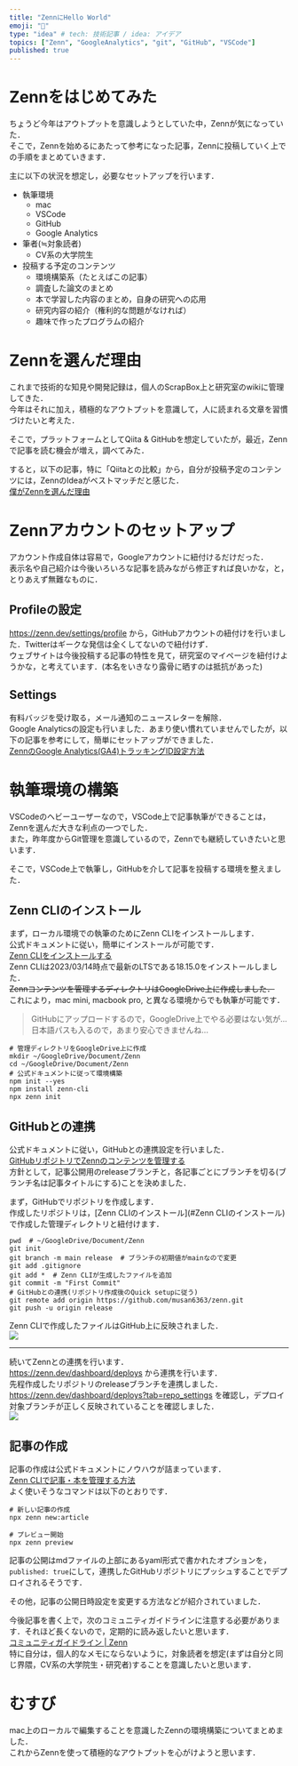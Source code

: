 ```yaml
---
title: "ZennにHello World"
emoji: "🐥"
type: "idea" # tech: 技術記事 / idea: アイデア
topics: ["Zenn", "GoogleAnalytics", "git", "GitHub", "VSCode"]
published: true
---
```


# Zennをはじめてみた
ちょうど今年はアウトプットを意識しようとしていた中，Zennが気になっていた．  
そこで，Zennを始めるにあたって参考になった記事，Zennに投稿していく上での手順をまとめていきます．

主に以下の状況を想定し，必要なセットアップを行います．
- 執筆環境
  - mac
  - VSCode
  - GitHub
  - Google Analytics
- 筆者(≒対象読者)
  - CV系の大学院生
- 投稿する予定のコンテンツ
  - 環境構築系（たとえばこの記事）
  - 調査した論文のまとめ
  - 本で学習した内容のまとめ，自身の研究への応用
  - 研究内容の紹介（権利的な問題がなければ）
  - 趣味で作ったプログラムの紹介

# Zennを選んだ理由
これまで技術的な知見や開発記録は，個人のScrapBox上と研究室のwikiに管理してきた．  
今年はそれに加え，積極的なアウトプットを意識して，人に読まれる文章を習慣づけたいと考えた．  

そこで，プラットフォームとしてQiita & GitHubを想定していたが，最近，Zennで記事を読む機会が増え，調べてみた．

すると，以下の記事，特に「Qiitaとの比較」から，自分が投稿予定のコンテンツには，ZennのIdeaがベストマッチだと感じた．  
[僕がZennを選んだ理由](https://zenn.dev/daichi_gamedev/articles/4ee023a1bc2d06)  

# Zennアカウントのセットアップ
アカウント作成自体は容易で，Googleアカウントに紐付けるだけだった．  
表示名や自己紹介は今後いろいろな記事を読みながら修正すれば良いかな，と，とりあえず無難なものに．  

## Profileの設定
https://zenn.dev/settings/profile から，GitHubアカウントの紐付けを行いました．Twitterはギークな発信は全くしてないので紐付けず．  
ウェブサイトは今後投稿する記事の特性を見て，研究室のマイページを紐付けようかな，と考えています．(本名をいきなり露骨に晒すのは抵抗があった)  

## Settings
有料バッジを受け取る，メール通知のニュースレターを解除．  
Google Analyticsの設定も行いました．あまり使い慣れていませんでしたが，以下の記事を参考にして，簡単にセットアップができました．  
[ZennのGoogle Analytics(GA4)トラッキングID設定方法](https://zenn.dev/unsoluble_sugar/articles/c784905997dde2ffce68)

# 執筆環境の構築
VSCodeのヘビーユーザーなので，VSCode上で記事執筆ができることは，Zennを選んだ大きな利点の一つでした．  
また，昨年度からGit管理を意識しているので，Zennでも継続していきたいと思います．  

そこで，VSCode上で執筆し，GitHubを介して記事を投稿する環境を整えました．  

## Zenn CLIのインストール
まず，ローカル環境での執筆のためにZenn CLIをインストールします．  
公式ドキュメントに従い，簡単にインストールが可能です．  
[Zenn CLIをインストールする](https://zenn.dev/zenn/articles/install-zenn-cli)  
Zenn CLIは2023/03/14時点で最新のLTSである18.15.0をインストールしました．  
~~Zennコンテンツを管理するディレクトリはGoogleDrive上に作成しました．~~  
これにより，mac mini, macbook pro, と異なる環境からでも執筆が可能です．  
> GitHubにアップロードするので，GoogleDrive上でやる必要はない気が...  
> 日本語パスも入るので，あまり安心できませんね...

```sh:install_zenn_cli
# 管理ディレクトリをGoogleDrive上に作成
mkdir ~/GoogleDrive/Document/Zenn
cd ~/GoogleDrive/Document/Zenn
# 公式ドキュメントに従って環境構築
npm init --yes
npm install zenn-cli
npx zenn init
```

## GitHubとの連携
公式ドキュメントに従い，GitHubとの連携設定を行いました．  
[GitHubリポジトリでZennのコンテンツを管理する](https://zenn.dev/zenn/articles/connect-to-github)  
方針として，記事公開用のreleaseブランチと，各記事ごとにブランチを切る(ブランチ名は記事タイトルにする)ことを決めました．  

まず，GitHubでリポジトリを作成します．  
作成したリポジトリは，[Zenn CLIのインストール](#Zenn CLIのインストール)で作成した管理ディレクトリと紐付けます．  
```sh:link_github
pwd  # ~/GoogleDrive/Document/Zenn
git init
git branch -m main release  # ブランチの初期値がmainなので変更
git add .gitignore
git add *  # Zenn CLIが生成したファイルを追加
git commit -m "First Commit"
# GitHubとの連携(リポジトリ作成後のQuick setupに従う)
git remote add origin https://github.com/musan6363/zenn.git
git push -u origin release
```

Zenn CLIで作成したファイルはGitHub上に反映されました．  
![](/images/article/628be34a82fc8c/github.png)

---

続いてZennとの連携を行います．  
https://zenn.dev/dashboard/deploys から連携を行います．  
先程作成したリポジトリのreleaseブランチを連携しました．  
https://zenn.dev/dashboard/deploys?tab=repo_settings を確認し，デプロイ対象ブランチが正しく反映されていることを確認しました．  
![](/images/article/628be34a82fc8c/sync_github.png)

## 記事の作成
記事の作成は公式ドキュメントにノウハウが詰まっています．  
[Zenn CLIで記事・本を管理する方法](https://zenn.dev/zenn/articles/zenn-cli-guide)  
よく使いそうなコマンドは以下のとおりです．  
```sh:writing_command
# 新しい記事の作成
npx zenn new:article

# プレビュー開始
npx zenn preview
```

記事の公開はmdファイルの上部にあるyaml形式で書かれたオプションを，`published: true`にして，連携したGitHubリポジトリにプッシュすることでデプロイされるそうです．

その他，記事の公開日時設定を変更する方法などが紹介されていました．  

今後記事を書く上で，次のコミュニティガイドラインに注意する必要があります．それほど長くないので，定期的に読み返したいと思います．  
[コミュニティガイドライン | Zenn](https://zenn.dev/guideline)  
特に自分は，個人的なメモにならないように，対象読者を想定(まずは自分と同じ界隈，CV系の大学院生・研究者)することを意識したいと思います．

# むすび
mac上のローカルで編集することを意識したZennの環境構築についてまとめました．  
これからZennを使って積極的なアウトプットを心がけようと思います．
